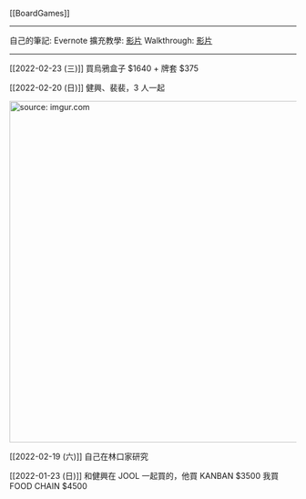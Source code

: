 [[BoardGames]]

---

自己的筆記: Evernote
擴充教學: [影片](https://youtu.be/cbaX_XkRD5Y)
Walkthrough: [影片](https://youtu.be/z0MU6wK98vI)

---

[[2022-02-23 (三)]] 買烏鴉盒子 $1640 + 牌套 $375

[[2022-02-20 (日)]] 健興、裴裴，3 人一起

<a href="https://imgur.com/1izR4RZ"><img src="https://i.imgur.com/1izR4RZ.jpg" title="source: imgur.com" width="600px"/></a>

[[2022-02-19 (六)]] 自己在林口家研究

[[2022-01-23 (日)]] 和健興在 JOOL 一起買的，他買 KANBAN $3500 我買 FOOD CHAIN $4500

